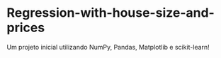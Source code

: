 # Regression-with-house-size-and-prices
Um projeto inicial utilizando NumPy, Pandas, Matplotlib e scikit-learn!
